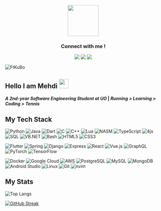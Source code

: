 <div id="header" align="center">
  <img src="https://i.giphy.com/media/v1.Y2lkPTc5MGI3NjExdDhlOHJqaWQ1cml0Yjl4bWF6YjdxMXZ0cGxpcDUwNnFiOHhlZW9vNiZlcD12MV9pbnRlcm5hbF9naWZfYnlfaWQmY3Q9Zw/JqmupuTVZYaQX5s094/giphy.gif" width="100"/>
  
### Connect with me !
  <div id = "links" align="center">
  
[![](https://img.shields.io/badge/-linkedin-%23000000?style=flat-square&logo=linkedin)](https://www.linkedin.com/in/mehdi-semmar-946a1b27b)
[![](https://img.shields.io/badge/-codewars-%23000000?style=flat-square&logo=codewars)](https://www.codewars.com/users/FtKuBo)
[![](https://img.shields.io/badge/-leetcode-%23000000?style=flat-square&logo=leetcode)](https://leetcode.com/u/FtKuBo/)

</div>
</div>

<p align="left"> <img src="https://komarev.com/ghpvc/?username=ipy060&label=Profile%20views&color=0e75b6&style=plastic&abbreviated=true" alt="FtKuBo" /> </p>

## Hello I am Mehdi <img src="https://media.giphy.com/media/hvRJCLFzcasrR4ia7z/giphy.gif" width="30px"/>
#### _A 2nd-year Software Engineering Student at UO_ | _Running > Learning > Coding > Tennis_

## My Tech Stack

![Python](https://img.shields.io/badge/-Python-%2314354C?style=flat-square&logo=python&logoColor=white)
![Java](https://img.shields.io/badge/-Java-%23ED8B00?style=flat-square&logo=java&logoColor=white)
![Dart](https://img.shields.io/badge/-Dart-0175C2?style=flat-square&logo=dart&logoColor=white)
![C](https://img.shields.io/badge/-C-%2300599C?style=flat-square&logo=c&logoColor=white)
![C++](https://img.shields.io/badge/-C++-%2300599C?style=flat-square&logo=c%2B%2B&logoColor=white)
![Lua](https://img.shields.io/badge/-Lua-%2300599C?style=flat-square&logo=lua&logoColor=white)
![NASM](https://img.shields.io/badge/-NASM-%2300599C?style=flat-square&logo=asm&logoColor=white)
![TypeScript](https://img.shields.io/badge/-TypeScript-%23007ACC?style=flat-square&logo=typescript&logoColor=white)
![4js](https://img.shields.io/badge/-4js-%23FFCE5A?style=flat-square&logo=4js&logoColor=000000)
![SQL](https://img.shields.io/badge/-SQL-%234169E1?style=flat-square&logo=sql&logoColor=white)
![VB.NET](https://img.shields.io/badge/-VB.NET-%235C2D91?style=flat-square&logo=dotnet&logoColor=white)
![Bash](https://img.shields.io/badge/-Bash-%234EAA25?style=flat-square&logo=gnubash&logoColor=white)
![HTML5](https://img.shields.io/badge/-HTML5-%23E44D27?style=flat-square&logo=html5&logoColor=white)
![CSS3](https://img.shields.io/badge/-CSS3-%231572B6?style=flat-square&logo=css3&logoColor=white)

![Flutter](https://img.shields.io/badge/-Flutter-02569B?style=flat-square&logo=flutter&logoColor=white)
![Spring](https://img.shields.io/badge/-Spring-6DB33F?style=flat-square&logo=spring&logoColor=white)
![Django](https://img.shields.io/badge/-Django-%23282C34?style=flat-square&logo=django&logoColor=white)
![Express](https://img.shields.io/badge/-Express-%23282C34?style=flat-square&logo=express&logoColor=white)
![React](https://img.shields.io/badge/-React-%23282C34?style=flat-square&logo=react&logoColor=61DAFB)
![Vue.js](https://img.shields.io/badge/-Vue.js-%23282C34?style=flat-square&logo=vue.js&logoColor=4FC08D)
![GraphQL](https://img.shields.io/badge/-GraphQL-%23282C34?style=flat-square&logo=graphql&logoColor=E10098)
![PyTorch](https://img.shields.io/badge/-PyTorch-%23282C34?style=flat-square&logo=pytorch&logoColor=EE4C2C)
![TensorFlow](https://img.shields.io/badge/-TensorFlow-%23282C34?style=flat-square&logo=tensorflow&logoColor=FF6F00)

![Docker](https://img.shields.io/badge/-Docker-2496ED?style=flat-square&logo=docker&logoColor=white)
![Google Cloud](https://img.shields.io/badge/-Google_Cloud-4285F4?style=flat-square&logo=google-cloud&logoColor=white)
![AWS](https://img.shields.io/badge/-AWS-%23FF9900?style=flat-square&logo=amazon-aws&logoColor=white)
![PostgreSQL](https://img.shields.io/badge/-PostgreSQL-336791?style=flat-square&logo=postgresql&logoColor=white)
![MySQL](https://img.shields.io/badge/-MySQL-4479A1?style=flat-square&logo=mysql&logoColor=white)
![MongoDB](https://img.shields.io/badge/-MongoDB-47A248?style=flat-square&logo=mongodb&logoColor=white)
![Android Studio](https://img.shields.io/badge/-Android_Studio-3DDC84?style=flat-square&logo=android-studio&logoColor=white)
![Linux](https://img.shields.io/badge/-Linux-FCC624?style=flat-square&logo=linux&logoColor=black)
![Git](https://img.shields.io/badge/-Git-F05032?style=flat-square&logo=git&logoColor=white)
![nvim](https://img.shields.io/badge/-nvim-23282C34?style=flat-square&logo=neovim)


## My Stats

![Top Langs](https://github-readme-stats.vercel.app/api/top-langs/?username=FtKuBo&theme=transparent&hide_progress=false&layout=compact&langs_count=6)

<!-- <a href="https://roadmap.sh"><img align="right" src="https://roadmap.sh/card/tall/66490601bc68b74d9bc43d49?variant=dark" alt="roadmap.sh"/></a> -->

<!-- <p>&nbsp;<img align="left" src="https://github-readme-stats.vercel.app/api?username=FtKuBo&show_icons=true&locale=en&theme=transparent" alt="FtKuBo" /></p> -->

[![GitHub Streak](http://github-readme-streak-stats.herokuapp.com?user=FtKuBo&theme=dark&background=000000)](https://git.io/streak-stats)


